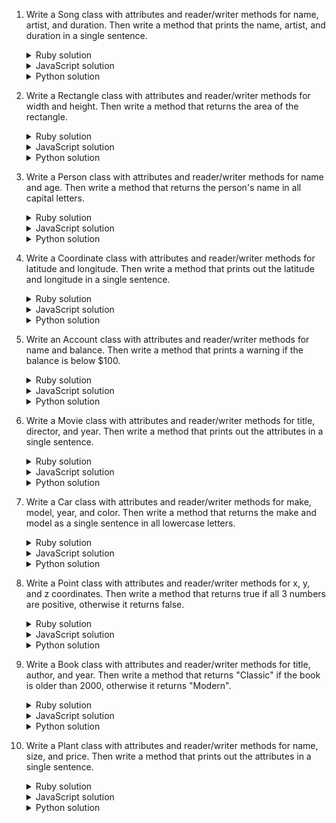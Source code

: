 1. Write a Song class with attributes and reader/writer methods for name, artist, and duration. 
   Then write a method that prints the name, artist, and duration in a single sentence.
    <details><summary>Ruby solution</summary>

    ```ruby
    class Song
      attr_reader :name, :artist, :duration
      attr_writer :name, :artist, :duration

      def initialize(name, artist, duration)
        @name = name
        @artist = artist
        @duration = duration
      end

      def print_info
        puts "The song #{name} by #{artist} has a duration of #{duration}."
      end
    end

    song = Song.new("Gloria", "Patti Smith", "5:56")
    pp song
    song.print_info
    ```
    </details>

    <details><summary>JavaScript solution</summary>

    ```js
    class Song {
      constructor(name, artist, duration) {
        this.name = name;
        this.artist = artist;
        this.duration = duration;
      }
      
      printInfo() {
        console.log(`The song ${this.name} by ${this.artist} has a duration of ${this.duration}.`);
      }
    }

    var song = new Song("Gloria", "Patti Smith", "5:56");
    console.log(song);
    song.printInfo();
    ```
    </details>
    
    <details><summary>Python solution</summary>

    ```python
    class Song:
      def __init__(self, name, artist, duration):
        self.name = name
        self.artist = artist
        self.duration = duration

      def print_info(self):
        print(f"The song {self.name} by {self.artist} has a duration of {self.duration}.")

    song = Song("Gloria", "Patti Smith", "5:56")
    print(song)
    song.print_info()
    ```
    </details>

2. Write a Rectangle class with attributes and reader/writer methods for width and height.
   Then write a method that returns the area of the rectangle. 
    <details><summary>Ruby solution</summary>

    ```ruby
    class Rectangle
      attr_reader :height, :width
      attr_writer :height, :width

      def initialize(height, width)
        @height = height
        @width = width
      end

      def area
        width * height
      end
    end

    rectangle = Rectangle.new(10, 20)
    pp rectangle
    puts "The rectangle has a width of #{rectangle.width}, a height of #{rectangle.height}, and an area of #{rectangle.area}."
    ```
    </details>

    <details><summary>JavaScript solution</summary>

    ```js
    class Rectangle {
      constructor(height, width) {
        this.height = height;
        this.width = width;
      }

      area() {
        return this.height * this.width;
      }
    }

    var rectangle = new Rectangle(10, 20);
    console.log(rectangle);
    console.log(rectangle.area());
    ```
    </details>
    
    <details><summary>Python solution</summary>

    ```python
    class Rectangle:
      def __init__(self, height, width):
        self.height = height
        self.width = width
        
      def area(self):
        return self.height * self.width

    rectangle = Rectangle(10, 20)
    print(rectangle)
    print(rectangle.area())
    ```
    </details>

3. Write a Person class with attributes and reader/writer methods for name and age.
   Then write a method that returns the person's name in all capital letters.
    <details><summary>Ruby solution</summary>

    ```ruby
    class Person
      attr_reader :name, :age
      attr_writer :name, :age

      def initialize(name, age)
        @name = name
        @age = age
      end

      def formatted_name
        name.upcase
      end
    end

    person = Person.new("Omar", 36)
    pp person
    puts person.formatted_name
    ```
    </details>

    <details><summary>JavaScript solution</summary>

    ```js
    class Person {
      constructor(name, age) {
        this.name = name;
        this.age = age;
      }

      formattedName() {
        return this.name.toUpperCase();
      }
    }

    var person = new Person("Omar", 36);
    console.log(person);
    console.log(person.formattedName());
    ```
    </details>
    
    <details><summary>Python solution</summary>

    ```python
    class Person:
      def __init__(self, name, age):
        self.name = name
        self.age = age
        
      def formatted_name(self):
        return self.name.upper()

    person = Person("Omar", 36)
    print(person)
    print(person.formatted_name())
    ```
    </details>

4. Write a Coordinate class with attributes and reader/writer methods for latitude and longitude.
   Then write a method that prints out the latitude and longitude in a single sentence.
    <details><summary>Ruby solution</summary>

    ```ruby
    class Coordinate
      attr_reader :latitude, :longitude
      attr_writer :latitude, :longitude

      def initialize(latitude, longitude)
        @latitude = latitude
        @longitude = longitude
      end

      def print_info
        puts "The coordinate has a latitude of #{latitude} and a longitude of #{longitude}."
      end
    end

    coordinate = Coordinate.new(41.881832, -87.623177)
    pp coordinate
    coordinate.print_info
    ```
    </details>

    <details><summary>JavaScript solution</summary>

    ```js
    class Coordinate {
      constructor(latitude, longitude) {
        this.latitude = latitude;
        this.longitude = longitude;
      }

      printInfo() {
        console.log(`The coordinate has a latitude of ${this.latitude} and a longitude of ${this.longitude}.`);
      }
    }

    var coordinate = new Coordinate(41.881832, -87.623177);
    console.log(coordinate);
    coordinate.printInfo();
    ```
    </details>
    
    <details><summary>Python solution</summary>

    ```python
    class Coordinate:
      def __init__(self, latitude, longitude):
        self.latitude = latitude
        self.longitude = longitude
        
      def print_info(self):
        print(f"The coordinate has a latitude of {self.latitude} and a longitude of {self.longitude}.")

    coordinate = Coordinate(41.881832, -87.623177)
    print(coordinate)
    coordinate.print_info()
    ```
    </details>

5. Write an Account class with attributes and reader/writer methods for name and balance.
   Then write a method that prints a warning if the balance is below $100.
    <details><summary>Ruby solution</summary>

    ```ruby
    class Account
      attr_reader :name, :balance
      attr_writer :name, :balance

      def initialize(name, balance)
        @name = name
        @balance = balance
      end

      def warning
        if balance < 100
          puts "Warning: Your account balance is less than $100."
        end
      end
    end

    account = Account.new("Checking", 7000)
    pp account
    account.warning
    ```
    </details>

    <details><summary>JavaScript solution</summary>

    ```js
    class Account {
      constructor(name, balance) {
        this.name = name;
        this.balance = balance;
      }

      warning() {
        if (this.balance < 100) {
          console.log("Warning: Your account balance is less than $100.");
        }
      }
    }

    var account = new Account("Checking", 7000);
    console.log(account);
    account.warning();
    ```
    </details>
    
    <details><summary>Python solution</summary>

    ```python
    class Account:
      def __init__(self, name, balance):
        self.name = name
        self.balance = balance
        
      def warning(self):
        if self.balance < 100:
          print("Warning: Your account balance is less than $100.")

    account = Account("Checking", 70)
    print(account)
    account.warning()
    ```
    </details>

6. Write a Movie class with attributes and reader/writer methods for title, director, and year.
   Then write a method that prints out the attributes in a single sentence.
    <details><summary>Ruby solution</summary>

    ```ruby
    class Movie
      attr_reader :title, :director, :year
      attr_writer :title, :director, :year

      def initialize(title, director, year)
        @title = title
        @director = director
        @year = year
      end

      def info
        puts "The movie #{title} was directed by #{director} and released in #{year}."
      end
    end

    movie = Movie.new("Kiss Kiss Bang Bang", "Shane Black", 2005)
    pp movie
    movie.info
    ```
    </details>

    <details><summary>JavaScript solution</summary>

    ```js
    class Movie {
      constructor(title, director, year) {
        this.title = title;
        this.director = director;
        this.year = year;
      }

      printInfo() {
        console.log(`The movie ${this.title} was directed by ${this.director} and released in ${this.year}.`);
      }
    }

    var movie = new Movie("Kiss Kiss Bang Bang", "Shane Black", 2005);
    console.log(movie);
    movie.printInfo();
    ```
    </details>
    
    <details><summary>Python solution</summary>

    ```python
    class Movie:
      def __init__(self, title, director, year):
        self.title = title
        self.director = director
        self.year = year
        
      def print_info(self):
        print(f"The movie {self.title} was directed by {self.director} and released in {self.year}.")

    movie = Movie("Kiss Kiss Bang Bang", "Shane Black", 2005)
    print(movie)
    movie.print_info()
    ```
    </details>

7. Write a Car class with attributes and reader/writer methods for make, model, year, and color. 
   Then write a method that returns the make and model as a single sentence in all lowercase letters.
    <details><summary>Ruby solution</summary>

    ```ruby
    class Car
      attr_reader :make, :model, :year, :color
      attr_writer :make, :model, :year, :color

      def initialize(make, model, year, color)
        @make = make
        @model = model
        @year = year
        @color = color
      end

      def formatted_make_and_model
        "#{make} #{model}".downcase
      end
    end

    car = Car.new("Chevy", "Impala", 1958, "black")
    pp car
    puts car.formatted_make_and_model
    ```
    </details>

    <details><summary>JavaScript solution</summary>

    ```js
    class Car {
      constructor(make, model, year, color) {
        this.make = make;
        this.model = model;
        this.year = year;
        this.color = color;
      }

      formattedMakeAndModel() {
        return `${this.make} ${this.model}`.toLowerCase();
      }
    }

    var car = new Car("Chevy", "Impala", 1958, "black");
    console.log(car);
    console.log(car.formattedMakeAndModel());
    ```
    </details>
    
    <details><summary>Python solution</summary>

    ```python
    class Car:
      def __init__(self, make, model, year, color):
        self.make = make
        self.model = model
        self.year = year
        self.color = color
        
      def formatted_make_and_model(self):
        return f"{self.make} {self.model}".lower()

    car = Car("Chevy", "Impala", 1958, "black")
    print(car)
    print(car.formatted_make_and_model())
    ```
    </details>

8. Write a Point class with attributes and reader/writer methods for x, y, and z coordinates.
   Then write a method that returns true if all 3 numbers are positive, otherwise it returns false.
    <details><summary>Ruby solution</summary>

    ```ruby
    class Point
      attr_reader :x, :y, :z
      attr_writer :x, :y, :z

      def initialize(x, y, z)
        @x = x
        @y = y
        @z = z
      end

      def check_positive
        x >=0 && y >= 0 && z >= 0
      end
    end

    point = Point.new(12, -5, 7)
    pp point
    puts point.check_positive
    ```
    </details>

    <details><summary>JavaScript solution</summary>

    ```js
    class Point {
      constructor(x, y, z) {
        this.x = x;
        this.y = y;
        this.z = z;
      }

      checkPositive() {
        return this.x >= 0 && this.y >= 0 && this.z >= 0;
      }
    }

    var point = new Point(12, -5, 7);
    console.log(point);
    console.log(point.checkPositive());
    ```
    </details>
    
    <details><summary>Python solution</summary>

    ```python
    class Point:
      def __init__(self, x, y, z):
        self.x = x
        self.y = y
        self.z = z
        
      def check_positive(self):
        return self.x >= 0 and self.y >= 0 and self.z >= 0

    point = Point(12, -5, 7)
    print(point)
    print(point.check_positive())
    ```
    </details>

9. Write a Book class with attributes and reader/writer methods for title, author, and year.
   Then write a method that returns "Classic" if the book is older than 2000, otherwise it returns "Modern".
    <details><summary>Ruby solution</summary>

    ```ruby
    class Book
      attr_reader :title, :author, :year
      attr_writer :title, :author, :year

      def initialize(title, author, year)
        @title = title
        @author = author
        @year = year
      end

      def category
        if year < 2000
          "Classic"
        else
          "Modern"
        end
      end
    end

    book = Book.new("Little Brother", "Cory Doctorow", 2008)
    pp book
    puts book.category
    ```
    </details>

    <details><summary>JavaScript solution</summary>

    ```js
    class Book {
      constructor(title, author, year) {
        this.title = title;
        this.author = author;
        this.year = year;
      }

      category() {
        if (this.year < 2000) {
          return "Classic";
        } else {
          return "Modern";
        }
      }
    }

    var book = new Book("Little Brother", "Cory Doctorow", 2008);
    console.log(book);
    console.log(book.category());
    ```
    </details>
    
    <details><summary>Python solution</summary>

    ```python
    class Book:
      def __init__(self, title, author, year):
        self.title = title
        self.author = author
        self.year = year
        
      def category(self):
        if self.year < 2000:
          return "Classic"
        else:
          return "Modern"

    book = Book("Little Brother", "Cory Doctorow", 2008)
    print(book)
    print(book.category())
    ```
    </details>

10. Write a Plant class with attributes and reader/writer methods for name, size, and price.
    Then write a method that prints out the attributes in a single sentence.
    <details><summary>Ruby solution</summary>

    ```ruby
    class Plant
      attr_reader :name, :size, :price
      attr_writer :name, :size, :price

      def initialize(name, size, price)
        @name = name
        @size = size
        @price = price
      end

      def print_info
        puts "Name: #{name}, Size: #{size}, Price: $#{price}"
      end
    end

    plant = Plant.new("Japanese Peace Lily", "large", 40)
    pp plant
    plant.print_info
    ```
    </details>

    <details><summary>JavaScript solution</summary>

    ```js
    class Plant {
      constructor(name, size, price) {
        this.name = name;
        this.size = size;
        this.price = price;
      }

      printInfo() {
        console.log(`Name: ${this.name}, Size: ${this.size}, Price: $${this.price}`);
      }
    }

    var plant = new Plant("Japanese Peace Lily", "large", 40);
    console.log(plant);
    plant.printInfo();
    ```
    </details>
    
    <details><summary>Python solution</summary>

    ```python
    class Plant:
      def __init__(self, name, size, price):
        self.name = name
        self.size = size
        self.price = price
        
      def print_info(self):
        print(f"Name: {self.name}, Size: {self.size}, Price: ${self.price}")

    plant = Plant("Japanese Peace Lily", "large", 40)
    print(plant)
    plant.print_info()
    ```
    </details>
